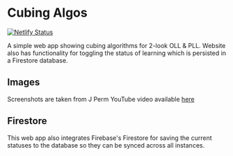 # Cubing Algos

[![Netlify Status](https://api.netlify.com/api/v1/badges/d78816a7-6f6c-466c-978a-94d0624d5af2/deploy-status)](https://app.netlify.com/sites/cubingalgos/deploys)

A simple web app showing cubing algorithms for 2-look OLL & PLL. Website also has functionality for toggling the status of learning which is persisted in a Firestore database.

## Images

Screenshots are taken from J Perm YouTube video available [here](https://www.youtube.com/playlist?list=PLI24ciRbl8BUHEeOBaLXY4GpaVXSULYp4)

## Firestore

This web app also integrates Firebase's Firestore for saving the current statuses to the database so they can be synced across all instances.
